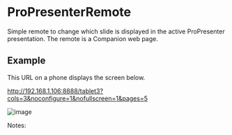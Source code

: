 # ProPresenterRemote
Simple remote to change which slide is displayed in the active ProPresenter presentation.  The remote is a Companion web page.

## Example

This URL on a phone displays the screen below.

http://192.168.1.106:8888/tablet3?cols=3&noconfigure=1&nofullscreen=1&pages=5
  
![image](https://github.com/paulstec/ProPresenterRemote/assets/106042522/a13e2aee-1949-406d-8ff7-c194a0ecec4d)

Notes:
